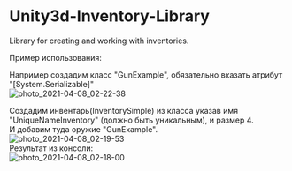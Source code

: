 # Unity3d-Inventory-Library
Library for creating and working with inventories.

Пример использования:

Например создадим класс "GunExample", обязательно вказать атрибут "[System.Serializable]" 
<br>
![photo_2021-04-08_02-22-38](https://user-images.githubusercontent.com/61995172/113946741-cc09ea80-9811-11eb-8dd8-4783fb06a785.jpg)

Создадим инвентарь(InventorySimple) из класса указав имя "UniqueNameInventory" (должно быть уникальным), и размер 4.
<br>
И добавим туда оружие "GunExample".
<br>
![photo_2021-04-08_02-19-53](https://user-images.githubusercontent.com/61995172/113947857-40de2400-9814-11eb-9d88-f06d32eea06c.jpg)
<br>
Результат из консоли:
<br>
![photo_2021-04-08_02-18-00](https://user-images.githubusercontent.com/61995172/113948038-ab8f5f80-9814-11eb-8b47-00ba121eb141.jpg)
